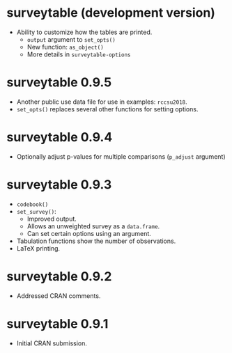 # surveytable (development version)

* Ability to customize how the tables are printed.
  * `output` argument to `set_opts()`
  * New function: `as_object()`
  * More details in `surveytable-options`

# surveytable 0.9.5

* Another public use data file for use in examples: `rccsu2018`.
* `set_opts()` replaces several other functions for setting options.

# surveytable 0.9.4

* Optionally adjust p-values for multiple comparisons (`p_adjust` argument)

# surveytable 0.9.3

* `codebook()`
* `set_survey()`:
  * Improved output.
  * Allows an unweighted survey as a `data.frame`.
  * Can set certain options using an argument.
* Tabulation functions show the number of observations.
* LaTeX printing.

# surveytable 0.9.2

* Addressed CRAN comments.

# surveytable 0.9.1

* Initial CRAN submission.
